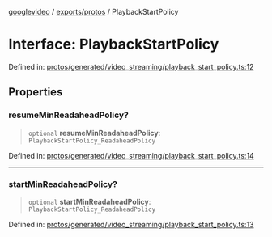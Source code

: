 [googlevideo](../../../README.md) / [exports/protos](../README.md) / PlaybackStartPolicy

# Interface: PlaybackStartPolicy

Defined in: [protos/generated/video\_streaming/playback\_start\_policy.ts:12](https://github.com/LuanRT/googlevideo/blob/d9eb9db82e3516a9a277a77a3d25342e9c5bf127/protos/generated/video_streaming/playback_start_policy.ts#L12)

## Properties

### resumeMinReadaheadPolicy?

> `optional` **resumeMinReadaheadPolicy**: `PlaybackStartPolicy_ReadaheadPolicy`

Defined in: [protos/generated/video\_streaming/playback\_start\_policy.ts:14](https://github.com/LuanRT/googlevideo/blob/d9eb9db82e3516a9a277a77a3d25342e9c5bf127/protos/generated/video_streaming/playback_start_policy.ts#L14)

***

### startMinReadaheadPolicy?

> `optional` **startMinReadaheadPolicy**: `PlaybackStartPolicy_ReadaheadPolicy`

Defined in: [protos/generated/video\_streaming/playback\_start\_policy.ts:13](https://github.com/LuanRT/googlevideo/blob/d9eb9db82e3516a9a277a77a3d25342e9c5bf127/protos/generated/video_streaming/playback_start_policy.ts#L13)
